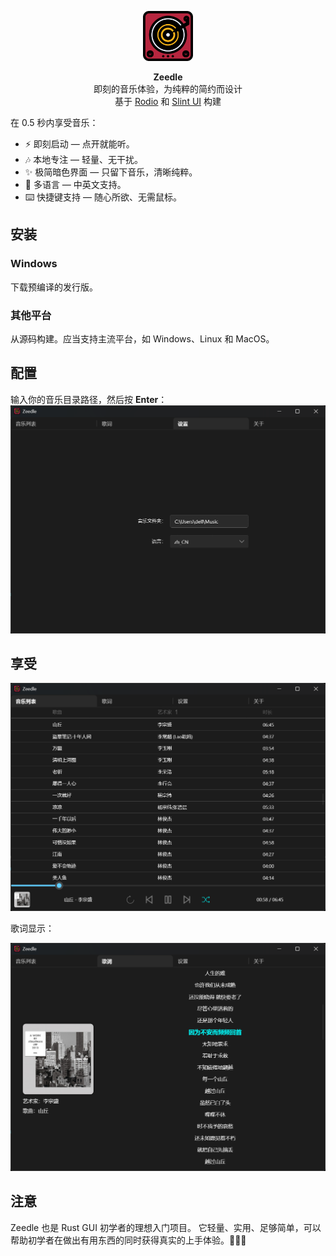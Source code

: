 <p align="center">
  <picture align="center">
    <img alt="logo" width="80px" src="ui/cover.svg">
  </picture>
</p>
<p align="center"> 
    <b>Zeedle</b></br>
    即刻的音乐体验，为纯粹的简约而设计</br>
    基于 <a href="https://github.com/RustAudio/rodio">Rodio</a> 和 <a href="https://slint.dev">Slint UI</a> 构建
</p>

在 0.5 秒内享受音乐：
- ⚡ 即刻启动 — 点开就能听。
- 🎶 本地专注 — 轻量、无干扰。
- ✨ 极简暗色界面 — 只留下音乐，清晰纯粹。
- 🦜 多语言 — 中英文支持。
- ⌨️ 快捷键支持 — 随心所欲、无需鼠标。

## 安装
### Windows
下载预编译的发行版。
### 其他平台
从源码构建。应当支持主流平台，如 Windows、Linux 和 MacOS。

## 配置
输入你的音乐目录路径，然后按 **Enter**：
![p3](assets/p3-zh.png)

## 享受
![p1](assets/p1-zh.png)

歌词显示：

![p1](assets/p2-zh.png)

## 注意
Zeedle 也是 Rust GUI 初学者的理想入门项目。
它轻量、实用、足够简单，可以帮助初学者在做出有用东西的同时获得真实的上手体验。🤗🤗🤗
